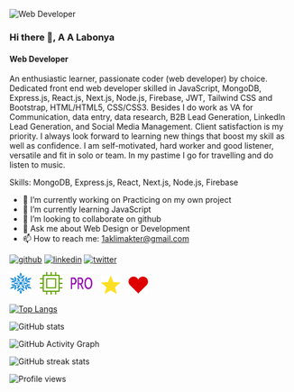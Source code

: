 ![Web Developer](https://i.ibb.co/93V06pH/Dallas-Banner.jpg)
### Hi there 👋, A A Labonya
#### Web Developer

An enthusiastic learner, passionate coder (web developer) by choice. Dedicated front end web developer skilled in JavaScript, MongoDB, Express.js, React.js, Next.js, Node.js, Firebase, JWT, Tailwind CSS and Bootstrap, HTML/HTML5, CSS/CSS3. Besides I do work as VA for Communication, data entry, data research, B2B Lead Generation, LinkedIn Lead Generation, and Social Media Management. Client satisfaction is my priority. I always look forward to learning new things that boost my skill as well as confidence. I am self-motivated, hard worker and good listener, versatile and fit in solo or team. In my pastime I go for travelling and do listen to music.

Skills: MongoDB, Express.js, React, Next.js, Node.js, Firebase

- 🔭 I’m currently working on Practicing on my own project 
- 🌱 I’m currently learning JavaScript 
- 👯 I’m looking to collaborate on github 
- 💬 Ask me about Web Design or Development 
- 📫 How to reach me: 1aklimakter@gmail.com 


[<img src='https://cdn.jsdelivr.net/npm/simple-icons@3.0.1/icons/github.svg' alt='github' height='40'>](https://github.com/AALabonya)  [<img src='https://cdn.jsdelivr.net/npm/simple-icons@3.0.1/icons/linkedin.svg' alt='linkedin' height='40'>](https://www.linkedin.com/in/aalabonya/)  [<img src='https://cdn.jsdelivr.net/npm/simple-icons@3.0.1/icons/twitter.svg' alt='twitter' height='40'>](https://twitter.com/AALabonya)  

<a href='https://archiveprogram.github.com/'><img src='https://raw.githubusercontent.com/acervenky/animated-github-badges/master/assets/acbadge.gif' width='40' height='40'></a> <a href='https://docs.github.com/en/developers'><img src='https://raw.githubusercontent.com/acervenky/animated-github-badges/master/assets/devbadge.gif' width='40' height='40'></a> <a href='https://github.com/pricing'><img src='https://raw.githubusercontent.com/acervenky/animated-github-badges/master/assets/pro.gif' width='40' height='40'></a> <a href='https://stars.github.com/'><img src='https://raw.githubusercontent.com/acervenky/animated-github-badges/master/assets/starbadge.gif' width='35' height='35'></a> <a href='https://docs.github.com/en/github/supporting-the-open-source-community-with-github-sponsors'><img src='https://raw.githubusercontent.com/acervenky/animated-github-badges/master/assets/sponsorbadge.gif' width='35' height='35'></a> 

[![Top Langs](https://github-readme-stats.vercel.app/api/top-langs/?username=AALabonya)](https://github.com/anuraghazra/github-readme-stats)

![GitHub stats](https://github-readme-stats.vercel.app/api?username=AALabonya&show_icons=true&count_private=true)  

![GitHub Activity Graph](https://activity-graph.herokuapp.com/graph?username=AALabonya)  

![GitHub streak stats](https://github-readme-streak-stats.herokuapp.com/?user=AALabonya)  

![Profile views](https://gpvc.arturio.dev/AALabonya)  
